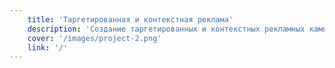 ```yaml
---
    title: 'Таргетированная и контекстная реклама'
    description: 'Создание таргетированных и контекстных рекламных кампаний нацеленных на интересы вашей целевой аудитории.'
    cover: '/images/project-2.png'
    link: '/'
---
```

